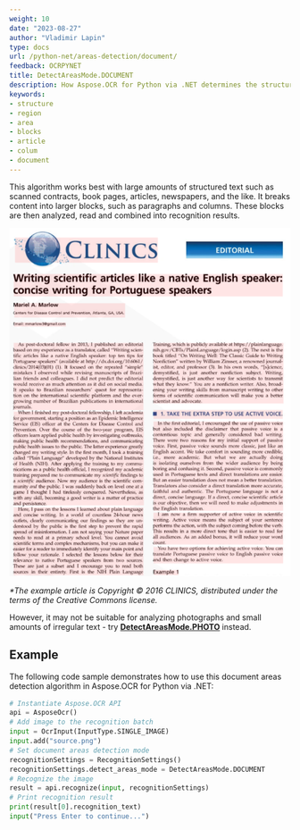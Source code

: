 ```yaml
---
weight: 10
date: "2023-08-27"
author: "Vladimir Lapin"
type: docs
url: /python-net/areas-detection/document/
feedback: OCRPYNET
title: DetectAreasMode.DOCUMENT
description: How Aspose.OCR for Python via .NET determines the structure of a document using the DetectAreasMode.DOCUMENT algorithm.
keywords:
- structure
- region
- area
- blocks
- article
- colum
- document
---
```


This algorithm works best with large amounts of structured text such as scanned contracts, book pages, articles, newspapers, and the like. It breaks content into larger blocks, such as paragraphs and columns. These blocks are then analyzed, read and combined into recognition results.

![DetectAreasMode.DOCUMENT algorithm](dsr.png)

_\*The example article is Copyright &copy; 2016 CLINICS, distributed under the terms of the Creative Commons license._

However, it may not be suitable for analyzing photographs and small amounts of irregular text - try [**DetectAreasMode.PHOTO**](/ocr/python-net/areas-detection/photo/) instead.

## Example

The following code sample demonstrates how to use this document areas detection algorithm in Aspose.OCR for Python via .NET:

```python
# Instantiate Aspose.OCR API
api = AsposeOcr()
# Add image to the recognition batch
input = OcrInput(InputType.SINGLE_IMAGE)
input.add("source.png")
# Set document areas detection mode
recognitionSettings = RecognitionSettings()
recognitionSettings.detect_areas_mode = DetectAreasMode.DOCUMENT
# Recognize the image
result = api.recognize(input, recognitionSettings)
# Print recognition result
print(result[0].recognition_text)
input("Press Enter to continue...")
```
